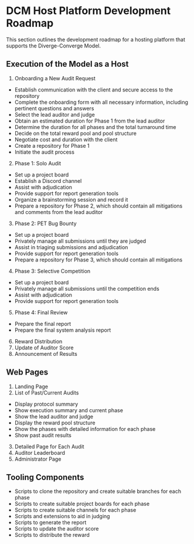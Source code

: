 # DCM Host Platform Development Roadmap

This section outlines the development roadmap for a hosting platform that supports the Diverge-Converge Model.

## Execution of the Model as a Host

1. Onboarding a New Audit Request

- Establish communication with the client and secure access to the repository
- Complete the onboarding form with all necessary information, including pertinent questions and answers
- Select the lead auditor and judge
- Obtain an estimated duration for Phase 1 from the lead auditor
- Determine the duration for all phases and the total turnaround time
- Decide on the total reward pool and pool structure
- Negotiate cost and duration with the client
- Create a repository for Phase 1
- Initiate the audit process

2. Phase 1: Solo Audit

- Set up a project board
- Establish a Discord channel
- Assist with adjudication
- Provide support for report generation tools
- Organize a brainstorming session and record it
- Prepare a repository for Phase 2, which should contain all mitigations and comments from the lead auditor

3. Phase 2: PET Bug Bounty

- Set up a project board
- Privately manage all submissions until they are judged
- Assist in triaging submissions and adjudication
- Provide support for report generation tools
- Prepare a repository for Phase 3, which should contain all mitigations

4. Phase 3: Selective Competition

- Set up a project board
- Privately manage all submissions until the competition ends
- Assist with adjudication
- Provide support for report generation tools

5. Phase 4: Final Review

- Prepare the final report
- Prepare the final system analysis report

6. Reward Distribution
7. Update of Auditor Score
8. Announcement of Results

## Web Pages

1. Landing Page
2. List of Past/Current Audits

- Display protocol summary
- Show execution summary and current phase
- Show the lead auditor and judge
- Display the reward pool structure
- Show the phases with detailed information for each phase
- Show past audit results

3. Detailed Page for Each Audit
4. Auditor Leaderboard
5. Administrator Page

## Tooling Components

- Scripts to clone the repository and create suitable branches for each phase
- Scripts to create suitable project boards for each phase
- Scripts to create suitable channels for each phase
- Scripts and extensions to aid in judging
- Scripts to generate the report
- Scripts to update the auditor score
- Scripts to distribute the reward